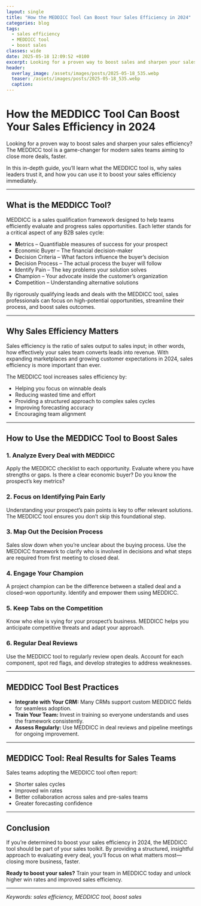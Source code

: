```yaml
---
layout: single
title: "How the MEDDICC Tool Can Boost Your Sales Efficiency in 2024"
categories: blog
tags:
  - sales efficiency
  - MEDDICC tool
  - boost sales
classes: wide
date: 2025-05-18 12:09:52 +0100
excerpt: Looking for a proven way to boost sales and sharpen your sales efficiency? The MEDDICC tool is a game-changer for modern sales teams aiming to close more de...
header:
  overlay_image: /assets/images/posts/2025-05-18_535.webp
  teaser: /assets/images/posts/2025-05-18_535.webp
  caption: 
---
```

  
# How the MEDDICC Tool Can Boost Your Sales Efficiency in 2024

Looking for a proven way to boost sales and sharpen your sales efficiency? The MEDDICC tool is a game-changer for modern sales teams aiming to close more deals, faster.

In this in-depth guide, you’ll learn what the MEDDICC tool is, why sales leaders trust it, and how you can use it to boost your sales efficiency immediately.

---

## What is the MEDDICC Tool?

MEDDICC is a sales qualification framework designed to help teams efficiently evaluate and progress sales opportunities. Each letter stands for a critical aspect of any B2B sales cycle:
- **M**etrics – Quantifiable measures of success for your prospect
- **E**conomic Buyer – The financial decision-maker
- **D**ecision Criteria – What factors influence the buyer’s decision
- **D**ecision Process – The actual process the buyer will follow
- **I**dentify Pain – The key problems your solution solves
- **C**hampion – Your advocate inside the customer’s organization
- **C**ompetition – Understanding alternative solutions

By rigorously qualifying leads and deals with the MEDDICC tool, sales professionals can focus on high-potential opportunities, streamline their process, and boost sales outcomes.

---

## Why Sales Efficiency Matters

Sales efficiency is the ratio of sales output to sales input; in other words, how effectively your sales team converts leads into revenue. With expanding marketplaces and growing customer expectations in 2024, sales efficiency is more important than ever.

The MEDDICC tool increases sales efficiency by:
- Helping you focus on winnable deals
- Reducing wasted time and effort
- Providing a structured approach to complex sales cycles
- Improving forecasting accuracy
- Encouraging team alignment

---

## How to Use the MEDDICC Tool to Boost Sales

### 1. Analyze Every Deal with MEDDICC

Apply the MEDDICC checklist to each opportunity. Evaluate where you have strengths or gaps. Is there a clear economic buyer? Do you know the prospect’s key metrics?

### 2. Focus on Identifying Pain Early

Understanding your prospect’s pain points is key to offer relevant solutions. The MEDDICC tool ensures you don’t skip this foundational step.

### 3. Map Out the Decision Process

Sales slow down when you’re unclear about the buying process. Use the MEDDICC framework to clarify who is involved in decisions and what steps are required from first meeting to closed deal.

### 4. Engage Your Champion

A project champion can be the difference between a stalled deal and a closed-won opportunity. Identify and empower them using MEDDICC.

### 5. Keep Tabs on the Competition

Know who else is vying for your prospect’s business. MEDDICC helps you anticipate competitive threats and adapt your approach.

### 6. Regular Deal Reviews

Use the MEDDICC tool to regularly review open deals. Account for each component, spot red flags, and develop strategies to address weaknesses.

---

## MEDDICC Tool Best Practices

- **Integrate with Your CRM:** Many CRMs support custom MEDDICC fields for seamless adoption.
- **Train Your Team:** Invest in training so everyone understands and uses the framework consistently.
- **Assess Regularly:** Use MEDDICC in deal reviews and pipeline meetings for ongoing improvement.

---

## MEDDICC Tool: Real Results for Sales Teams

Sales teams adopting the MEDDICC tool often report:
- Shorter sales cycles
- Improved win rates
- Better collaboration across sales and pre-sales teams
- Greater forecasting confidence

---

## Conclusion

If you’re determined to boost your sales efficiency in 2024, the MEDDICC tool should be part of your sales toolkit. By providing a structured, insightful approach to evaluating every deal, you’ll focus on what matters most—closing more business, faster.

**Ready to boost your sales?** Train your team in MEDDICC today and unlock higher win rates and improved sales efficiency.

---

*Keywords: sales efficiency, MEDDICC tool, boost sales*